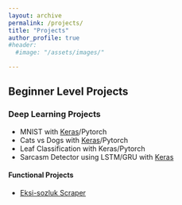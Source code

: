```yaml
---
layout: archive
permalink: /projects/
title: "Projects"
author_profile: true
#header:
  #image: "/assets/images/"

---
```

## Beginner Level Projects
### Deep Learning Projects
- MNIST with [Keras](https://www.kaggle.com/gokalpumur/digits)/Pytorch
- Cats vs Dogs with [Keras](https://www.kaggle.com/gokalpumur/cat-dogs-transfer)/Pytorch
- Leaf Classification with Keras/Pytorch
- Sarcasm Detector using LSTM/GRU with [Keras](https://www.kaggle.com/gokalpumur/sarcasm-detector?scriptVersionId=18725709)



#### Functional Projects
 - [Eksi-sozluk Scraper](https://github.com/uGokalp/Eksisozluk-Scraper)
